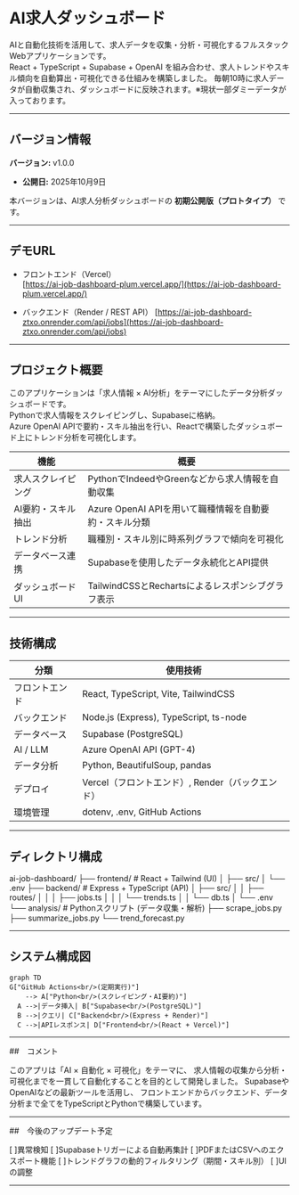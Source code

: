 # AI求人ダッシュボード

AIと自動化技術を活用して、求人データを収集・分析・可視化するフルスタックWebアプリケーションです。  
React + TypeScript + Supabase + OpenAI を組み合わせ、求人トレンドやスキル傾向を自動算出・可視化できる仕組みを構築しました。
毎朝10時に求人データが自動収集され、ダッシュボードに反映されます。※現状一部ダミーデータが入っております。

---
## バージョン情報

**バージョン:** v1.0.0  
- **公開日:** 2025年10月9日 

本バージョンは、AI求人分析ダッシュボードの **初期公開版（プロトタイプ）** です。  

---

## デモURL

- フロントエンド（Vercel）  
  [https://ai-job-dashboard-plum.vercel.app/](https://ai-job-dashboard-plum.vercel.app/)

- バックエンド（Render / REST API）
  [https://ai-job-dashboard-ztxo.onrender.com/api/jobs](https://ai-job-dashboard-ztxo.onrender.com/api/jobs)
 

---

## プロジェクト概要

このアプリケーションは「求人情報 × AI分析」をテーマにしたデータ分析ダッシュボードです。  
Pythonで求人情報をスクレイピングし、Supabaseに格納。  
Azure OpenAI APIで要約・スキル抽出を行い、Reactで構築したダッシュボード上にトレンド分析を可視化します。

| 機能 | 概要 |
|------|------|
| 求人スクレイピング | PythonでIndeedやGreenなどから求人情報を自動収集 |
| AI要約・スキル抽出 | Azure  OpenAI APIを用いて職種情報を自動要約・スキル分類 |
| トレンド分析 | 職種別・スキル別に時系列グラフで傾向を可視化 |
| データベース連携 | Supabaseを使用したデータ永続化とAPI提供 |
| ダッシュボードUI | TailwindCSSとRechartsによるレスポンシブグラフ表示 |

---

## 技術構成

| 分類 | 使用技術 |
|------|-----------|
| フロントエンド | React, TypeScript, Vite, TailwindCSS |
| バックエンド | Node.js (Express), TypeScript, ts-node |
| データベース | Supabase (PostgreSQL) |
| AI / LLM | Azure OpenAI API (GPT-4) |
| データ分析 | Python, BeautifulSoup, pandas |
| デプロイ | Vercel（フロントエンド）, Render（バックエンド） |
| 環境管理 | dotenv, .env, GitHub Actions |

---

## ディレクトリ構成

ai-job-dashboard/
├── frontend/ # React + Tailwind (UI)
│ ├── src/
│ └── .env
├── backend/ # Express + TypeScript (API)
│ ├── src/
│ │ ├── routes/
│ │ │ ├── jobs.ts
│ │ │ └── trends.ts
│ │ └── db.ts
│ └── .env
└── analysis/ # Pythonスクリプト (データ収集・解析)
├── scrape_jobs.py
├── summarize_jobs.py
└── trend_forecast.py


---

## システム構成図


```mermaid
graph TD
G["GitHub Actions<br/>(定期実行)"]
    --> A["Python<br/>(スクレイピング・AI要約)"]
  A -->|データ挿入| B["Supabase<br/>(PostgreSQL)"]
  B -->|クエリ| C["Backend<br/>(Express + Render)"]
  C -->|APIレスポンス| D["Frontend<br/>(React + Vercel)"]

```

---

##　コメント

このアプリは「AI × 自動化 × 可視化」をテーマに、
求人情報の収集から分析・可視化までを一貫して自動化することを目的として開発しました。
SupabaseやOpenAIなどの最新ツールを活用し、
フロントエンドからバックエンド、データ分析まで全てをTypeScriptとPythonで構築しています。

---

##　今後のアップデート予定

[ ]異常検知
[ ]Supabaseトリガーによる自動再集計
[ ]PDFまたはCSVへのエクスポート機能
[ ]トレンドグラフの動的フィルタリング（期間・スキル別）
[ ]UIの調整


---

